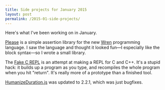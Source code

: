 ```yaml
---
title: Side projects for January 2015
layout: post
permalink: /2015-01-side-projects/
---
```

Here's what I've been working on in January.

[Please](https://github.com/EvanHahn/wren-please) is a simple assertion library for the new [Wren](https://munificent.github.io/wren/) programming language. I saw the language and thought it looked fun—I especially like the block syntax—so I wrote a small library.

The [Fake C REPL](https://github.com/EvanHahn/Fake-C-REPL) is an attempt at making a REPL for C and C++. It's a stupid hack: it builds up a program as you type, and recompiles the whole program when you hit "return". It's really more of a prototype than a finished tool.

[HumanizeDuration.js](https://github.com/EvanHahn/HumanizeDuration.js) was updated to 2.2.1, which was just bugfixes.
